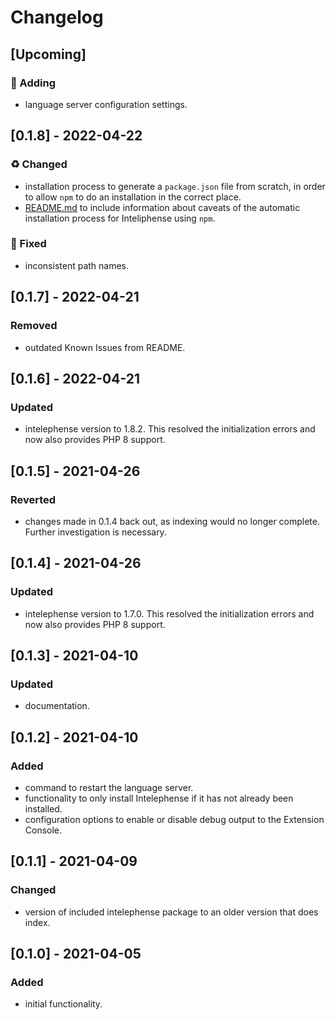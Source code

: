 # Changelog
## [Upcoming]
### 🎉 Adding
- language server configuration settings.

## [0.1.8] - 2022-04-22
### ♻️ Changed
- installation process to generate a `package.json` file from scratch, in
  order to allow `npm` to do an installation in the correct place.
- [README.md](README.md) to include information about caveats of the automatic
  installation process for Inteliphense using `npm`.

### 🐛 Fixed
- inconsistent path names.

## [0.1.7] - 2022-04-21
### Removed
- outdated Known Issues from README.

## [0.1.6] - 2022-04-21
### Updated
- intelephense version to 1.8.2. This resolved the initialization errors and now
  also provides PHP 8 support.

## [0.1.5] - 2021-04-26
### Reverted
- changes made in 0.1.4 back out, as indexing would no longer complete. Further
  investigation is necessary.

## [0.1.4] - 2021-04-26
### Updated
- intelephense version to 1.7.0. This resolved the initialization errors and now
  also provides PHP 8 support.

## [0.1.3] - 2021-04-10
### Updated
- documentation.

## [0.1.2] - 2021-04-10
### Added
- command to restart the language server.
- functionality to only install Intelephense if it has not already been
  installed.
- configuration options to enable or disable debug output to the Extension
  Console.

## [0.1.1] - 2021-04-09
### Changed
- version of included intelephense package to an older version that does index.

## [0.1.0] - 2021-04-05
### Added
- initial functionality.
